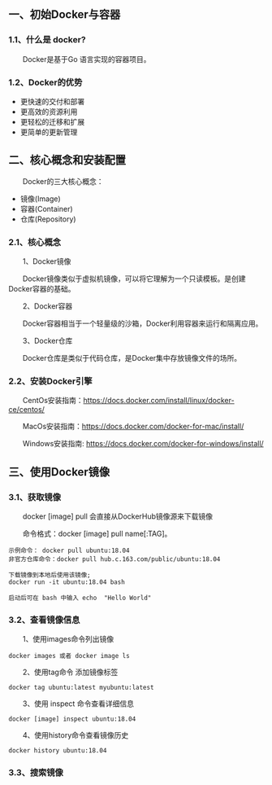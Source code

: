 ## 一、初始Docker与容器
### 1.1、什么是 docker?

&emsp;&emsp;Docker是基于Go 语言实现的容器项目。

### 1.2、Docker的优势
- 更快速的交付和部署
- 更高效的资源利用
- 更轻松的迁移和扩展
- 更简单的更新管理

## 二、核心概念和安装配置

&emsp;&emsp;Docker的三大核心概念：
- 镜像(Image)
- 容器(Container)
- 仓库(Repository)
 

### 2.1、核心概念

&emsp;&emsp;1、Docker镜像

&emsp;&emsp;Docker镜像类似于虚拟机镜像，可以将它理解为一个只读模板。是创建Docker容器的基础。

&emsp;&emsp;2、Docker容器

&emsp;&emsp;Docker容器相当于一个轻量级的沙箱，Docker利用容器来运行和隔离应用。

&emsp;&emsp;3、Docker仓库

&emsp;&emsp;Docker仓库是类似于代码仓库，是Docker集中存放镜像文件的场所。

### 2.2、安装Docker引擎

&emsp;&emsp;CentOs安装指南：https://docs.docker.com/install/linux/docker-ce/centos/

&emsp;&emsp;MacOs安装指南：https://docs.docker.com/docker-for-mac/install/

&emsp;&emsp;Windows安装指南: https://docs.docker.com/docker-for-windows/install/

## 三、使用Docker镜像

### 3.1、获取镜像

&emsp;&emsp;docker [image] pull  会直接从DockerHub镜像源来下载镜像

&emsp;&emsp;命令格式：docker [image] pull name[:TAG]。

    示例命令： docker pull ubuntu:18.04
    非官方仓库命令：docker pull hub.c.163.com/public/ubuntu:18.04
    
    下载镜像到本地后使用该镜像;
    docker run -it ubuntu:18.04 bash
    
    启动后可在 bash 中输入 echo  "Hello World"

### 3.2、查看镜像信息

&emsp;&emsp;1、使用images命令列出镜像
     
    docker images 或者 docker image ls 
    
&emsp;&emsp;2、使用tag命令 添加镜像标签

    docker tag ubuntu:latest myubuntu:latest
    
&emsp;&emsp;3、使用 inspect 命令查看详细信息

    docker [image] inspect ubuntu:18.04
    
&emsp;&emsp;4、使用history命令查看镜像历史

    docker history ubuntu:18.04
    
### 3.3、搜索镜像    





























































